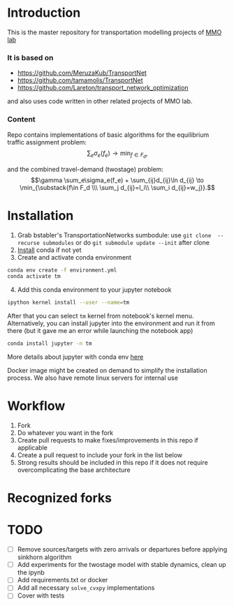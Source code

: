 # Introduction
This is the master repository for transportation modelling projects of [MMO lab](https://labmmo.ru/) 
### It is based on
- https://github.com/MeruzaKub/TransportNet
- https://github.com/tamamolis/TransportNet
- https://github.com/Lareton/transport_network_optimization

and also uses code written in other related projects of MMO lab. 

### Content
Repo contains implementations of basic algorithms for the equilibrium traffic assignment problem:
$$\sum_e \sigma_e(f_e) \to \min_{f \in F_d},$$

and the combined travel-demand (twostage) problem:
$$\gamma \sum_e\sigma_e(f_e) + \sum_{ij}d_{ij}\ln d_{ij} \to \min_{\substack{f\in F_d \\\ \sum_j d_{ij}=l_i\\ \sum_i d_{ij}=w_j}}.$$
# Installation
1. Grab bstabler's TransportationNetworks sumbodule: use `git clone  --recurse submodules`
or do `git submodule update --init` after clone
2. [Install](https://docs.conda.io/projects/conda/en/latest/user-guide/install/linux.html) conda if not yet
3. Create and activate conda environment
```bash
conda env create -f environment.yml
conda activate tm
```
4. Add this conda environment to your jupyter notebook 
```bash
ipython kernel install --user --name=tm
```
After that you can select `tm` kernel from notebook's kernel menu. 
Alternatively, you can install  jupyter into the environment and run it from there (but it gave me an error while launching the notebook app)
```bash
conda install jupyter -n tm
```
More details about jupyter with conda env [here](https://stackoverflow.com/a/58068850)

Docker image  might be created on demand to simplify the installation process. We also have remote linux servers for internal use

# Workflow
1. Fork
2. Do whatever you want in the fork
3. Create pull requests to make fixes/improvements in this repo if applicable
4. Create a pull request to include your fork in the list below
5. Strong results should be included in this repo if it does not require overcomplicating the base architecture

# Recognized forks

# TODO
- [ ] Remove sources/targets with zero arrivals or departures before applying sinkhorn algorithm
- [ ] Add experiments for the twostage model with stable dynamics, clean up the ipynb
- [ ] Add requirements.txt or docker
- [ ] Add all necessary `solve_cvxpy` implementations
- [ ] Cover with tests
